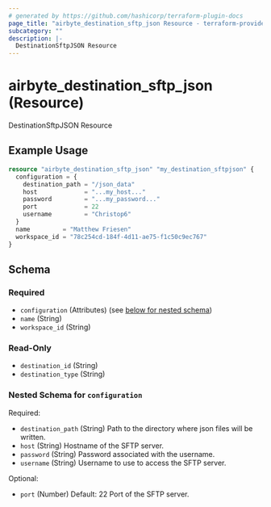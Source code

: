 ```yaml
---
# generated by https://github.com/hashicorp/terraform-plugin-docs
page_title: "airbyte_destination_sftp_json Resource - terraform-provider-airbyte"
subcategory: ""
description: |-
  DestinationSftpJSON Resource
---
```


# airbyte_destination_sftp_json (Resource)

DestinationSftpJSON Resource

## Example Usage

```terraform
resource "airbyte_destination_sftp_json" "my_destination_sftpjson" {
  configuration = {
    destination_path = "/json_data"
    host             = "...my_host..."
    password         = "...my_password..."
    port             = 22
    username         = "Christop6"
  }
  name         = "Matthew Friesen"
  workspace_id = "78c254cd-184f-4d11-ae75-f1c50c9ec767"
}
```

<!-- schema generated by tfplugindocs -->
## Schema

### Required

- `configuration` (Attributes) (see [below for nested schema](#nestedatt--configuration))
- `name` (String)
- `workspace_id` (String)

### Read-Only

- `destination_id` (String)
- `destination_type` (String)

<a id="nestedatt--configuration"></a>
### Nested Schema for `configuration`

Required:

- `destination_path` (String) Path to the directory where json files will be written.
- `host` (String) Hostname of the SFTP server.
- `password` (String) Password associated with the username.
- `username` (String) Username to use to access the SFTP server.

Optional:

- `port` (Number) Default: 22
Port of the SFTP server.


